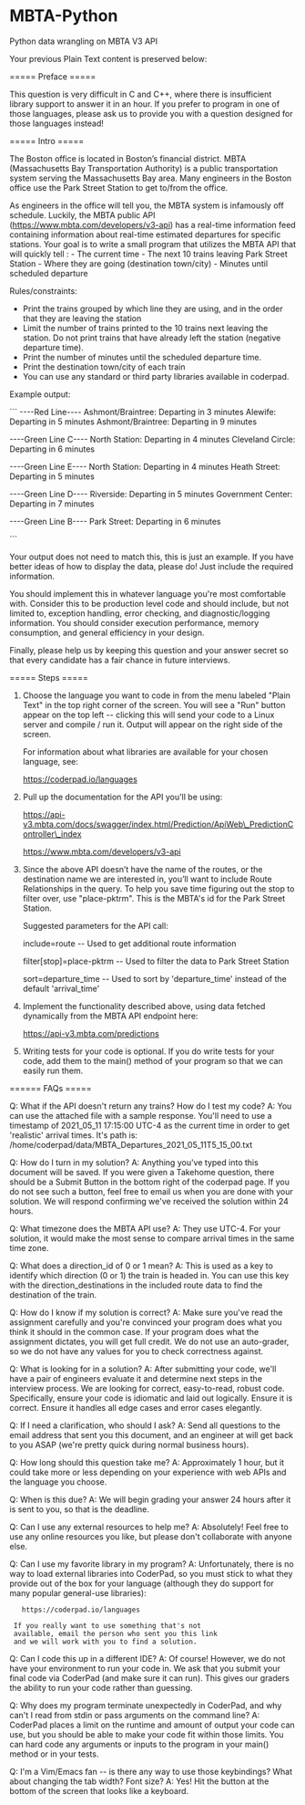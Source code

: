 # MBTA-Python
Python data wrangling on MBTA V3 API


Your previous Plain Text content is preserved below:

===== Preface =====

This question is very difficult in C and C++, where there is
insufficient library support to answer it in an hour. If you prefer to
program in one of those languages, please ask us to provide you with a
question designed for those languages instead!

===== Intro =====

The Boston office is located in Boston’s financial district. MBTA
(Massachusetts Bay Transportation Authority) is a public transportation
system serving the Massachusetts Bay area. Many engineers in the Boston
office use the Park Street Station to get to/from the office.

As engineers in the office will tell you, the MBTA system is infamously
off schedule. Luckily, the MBTA public API
(https://www.mbta.com/developers/v3-api) has a real-time information
feed containing information about real-time estimated departures for
specific stations. Your goal is to write a small program that utilizes
the MBTA API that will quickly tell : - The current time - The next 10
trains leaving Park Street Station - Where they are going (destination
town/city) - Minutes until scheduled departure

Rules/constraints:

-   Print the trains grouped by which line they are using, and in the
    order that they are leaving the station
-   Limit the number of trains printed to the 10 trains next leaving the
    station. Do not print trains that have already left the station
    (negative departure time).
-   Print the number of minutes until the scheduled departure time.
-   Print the destination town/city of each train
-   You can use any standard or third party libraries available in
    coderpad.

Example output:

\`\`\` <Current Time> ----Red Line---- Ashmont/Braintree: Departing in 3
minutes Alewife: Departing in 5 minutes Ashmont/Braintree: Departing in
9 minutes

----Green Line C---- North Station: Departing in 4 minutes Cleveland
Circle: Departing in 6 minutes

----Green Line E---- North Station: Departing in 4 minutes Heath Street:
Departing in 5 minutes

----Green Line D---- Riverside: Departing in 5 minutes Government
Center: Departing in 7 minutes

----Green Line B---- Park Street: Departing in 6 minutes

\`\`\`

Your output does not need to match this, this is just an example. If you
have better ideas of how to display the data, please do! Just include
the required information.

You should implement this in whatever language you're most comfortable
with. Consider this to be production level code and should include, but
not limited to, exception handling, error checking, and
diagnostic/logging information. You should consider execution
performance, memory consumption, and general efficiency in your design.

Finally, please help us by keeping this question and your answer secret
so that every candidate has a fair chance in future interviews.

===== Steps =====

1.  Choose the language you want to code in from the menu labeled "Plain
    Text" in the top right corner of the screen. You will see a "Run"
    button appear on the top left -- clicking this will send your code
    to a Linux server and compile / run it. Output will appear on the
    right side of the screen.

    For information about what libraries are available for your chosen
    language, see:

    https://coderpad.io/languages

2.  Pull up the documentation for the API you'll be using:

    https://api-v3.mbta.com/docs/swagger/index.html/Prediction/ApiWeb\_PredictionController\_index

    https://www.mbta.com/developers/v3-api

3.  Since the above API doesn’t have the name of the routes, or the
    destination name we are interested in, you’ll want to include Route
    Relationships in the query. To help you save time figuring out the
    stop to filter over, use "place-pktrm". This is the MBTA's id for
    the Park Street Station.

    Suggested parameters for the API call:

    include=route -- Used to get additional route information

    filter[stop]=place-pktrm -- Used to filter the data to Park Street
    Station

    sort=departure\_time -- Used to sort by 'departure\_time' instead of
    the default 'arrival\_time'

4.  Implement the functionality described above, using data fetched
    dynamically from the MBTA API endpoint here:

    https://api-v3.mbta.com/predictions

5.  Writing tests for your code is optional. If you do write tests for
    your code, add them to the main() method of your program so that we
    can easily run them.

====== FAQs =====

Q: What if the API doesn't return any trains? How do I test my code? A:
You can use the attached file with a sample response. You'll need to use
a timestamp of 2021\_05\_11 17:15:00 UTC-4 as the current time in order
to get 'realistic' arrival times. It's path is:
/home/coderpad/data/MBTA\_Departures\_2021\_05\_11T5\_15\_00.txt

Q: How do I turn in my solution? A: Anything you've typed into this
document will be saved. If you were given a Takehome question, there
should be a Submit Button in the bottom right of the coderpad page. If
you do not see such a button, feel free to email us when you are done
with your solution. We will respond confirming we've received the
solution within 24 hours.

Q: What timezone does the MBTA API use? A: They use UTC-4. For your
solution, it would make the most sense to compare arrival times in the
same time zone.

Q: What does a direction\_id of 0 or 1 mean? A: This is used as a key to
identify which direction (0 or 1) the train is headed in. You can use
this key with the direction\_destinations in the included route data to
find the destination of the train.

Q: How do I know if my solution is correct? A: Make sure you've read the
assignment carefully and you're convinced your program does what you
think it should in the common case. If your program does what the
assignment dictates, you will get full credit. We do not use an
auto-grader, so we do not have any values for you to check correctness
against.

Q: What is looking for in a solution? A: After submitting your code,
we'll have a pair of engineers evaluate it and determine next steps in
the interview process. We are looking for correct, easy-to-read, robust
code. Specifically, ensure your code is idiomatic and laid out
logically. Ensure it is correct. Ensure it handles all edge cases and
error cases elegantly.

Q: If I need a clarification, who should I ask? A: Send all questions to
the email address that sent you this document, and an engineer at will
get back to you ASAP (we're pretty quick during normal business hours).

Q: How long should this question take me? A: Approximately 1 hour, but
it could take more or less depending on your experience with web APIs
and the language you choose.

Q: When is this due? A: We will begin grading your answer 24 hours after
it is sent to you, so that is the deadline.

Q: Can I use any external resources to help me? A: Absolutely! Feel free
to use any online resources you like, but please don't collaborate with
anyone else.

Q: Can I use my favorite library in my program? A: Unfortunately, there
is no way to load external libraries into CoderPad, so you must stick to
what they provide out of the box for your language (although they do
support for many popular general-use libraries):

       https://coderpad.io/languages

     If you really want to use something that's not
     available, email the person who sent you this link
     and we will work with you to find a solution.

Q: Can I code this up in a different IDE? A: Of course! However, we do
not have your environment to run your code in. We ask that you submit
your final code via CoderPad (and make sure it can run). This gives our
graders the ability to run your code rather than guessing.

Q: Why does my program terminate unexpectedly in CoderPad, and why can't
I read from stdin or pass arguments on the command line? A: CoderPad
places a limit on the runtime and amount of output your code can use,
but you should be able to make your code fit within those limits. You
can hard code any arguments or inputs to the program in your main()
method or in your tests.

Q: I'm a Vim/Emacs fan -- is there any way to use those keybindings?
What about changing the tab width? Font size? A: Yes! Hit the button at
the bottom of the screen that looks like a keyboard.
